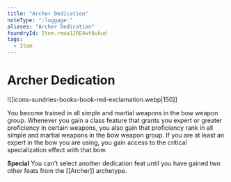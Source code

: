 ```yaml
---
title: "Archer Dedication"
noteType: ":luggage:"
aliases: "Archer Dedication"
foundryId: Item.rmua1JRE4wt8ukud
tags:
  - Item
---
```


# Archer Dedication
![[icons-sundries-books-book-red-exclamation.webp|150]]

You become trained in all simple and martial weapons in the bow weapon group. Whenever you gain a class feature that grants you expert or greater proficiency in certain weapons, you also gain that proficiency rank in all simple and martial weapons in the bow weapon group. If you are at least an expert in the bow you are using, you gain access to the critical specialization effect with that bow.

**Special** You can't select another dedication feat until you have gained two other feats from the [[Archer]] archetype.
